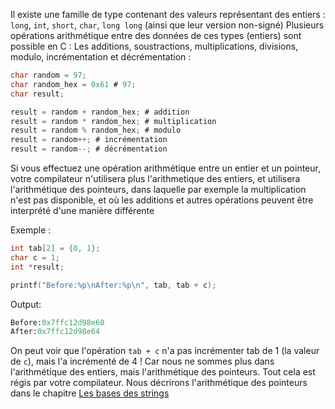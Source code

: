 Il existe une famille de type contenant des valeurs représentant des entiers : `long`, `int`, `short`, `char`, `long long` (ainsi que leur version non-signé)
Plusieurs opérations arithmétique entre des données de ces types (entiers) sont possible en C : Les additions, soustractions, multiplications, divisions, modulo, incrémentation et décrémentation :

```c
char random = 97;
char random_hex = 0x61 # 97;
char result;

result = random + random_hex; # addition
result = random * random_hex; # multiplication
result = random % random_hex; # modulo
result = random++; # incrémentation
result = random--; # décrémentation
```

Si vous effectuez une opération arithmétique entre un entier et un pointeur, votre compilateur n'utilisera plus l'arithmetique des entiers, et utilisera l'arithmétique des pointeurs, dans laquelle par exemple la multiplication n'est pas disponible, et où les additions et autres opérations peuvent être interprété d'une manière différente

Exemple :
```c
int tab[2] = {0, 1};
char c = 1;
int	*result;

printf("Before:%p\nAfter:%p\n", tab, tab + c);
```

Output:
```python
Before:0x7ffc12d98e60
After:0x7ffc12d98e64
```

On peut voir que l'opération `tab + c` n'a pas incrémenter tab de 1 (la valeur de `c`), mais l'a incrémenté de 4 !
Car nous ne sommes plus dans l'arithmétique des entiers, mais l'arithmétique des pointeurs. Tout cela est régis par votre compilateur. Nous décrirons l'arithmétique des pointeurs dans le chapitre [Les bases des strings](strings-basics.md)